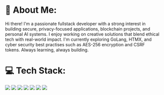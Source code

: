 # 💫 About Me:
Hi there! I'm a passionate fullstack developer with a strong interest in building secure, privacy-focused applications, blockchain projects, and personal AI systems. I enjoy working on creative solutions that blend ethical tech with real-world impact. I'm currently exploring GoLang, HTMX, and cyber security best practises such as AES-256 encryption and CSRF tokens. Always learning, always building.


# 💻 Tech Stack:
<img src="https://img.shields.io/badge/Go-00ADD8?style=for-the-badge&logo=go&logoColor=white" /> <img src="https://img.shields.io/badge/HTML5-E34F26?style=for-the-badge&logo=html5&logoColor=white" /> <img src="https://img.shields.io/badge/%3C/%3E%20htmx-3D72D7?style=for-the-badge&logo=mysl&logoColor=white" /> <img src="https://img.shields.io/badge/JavaScript-323330?style=for-the-badge&logo=javascript&logoColor=F7DF1E" /> <img src="https://img.shields.io/badge/json-5E5C5C?style=for-the-badge&logo=json&logoColor=white" /> <img src="https://img.shields.io/badge/CSS3-1572B6?style=for-the-badge&logo=css3&logoColor=white" /> <img src="https://img.shields.io/badge/Sqlite-003B57?style=for-the-badge&logo=sqlite&logoColor=white" />


